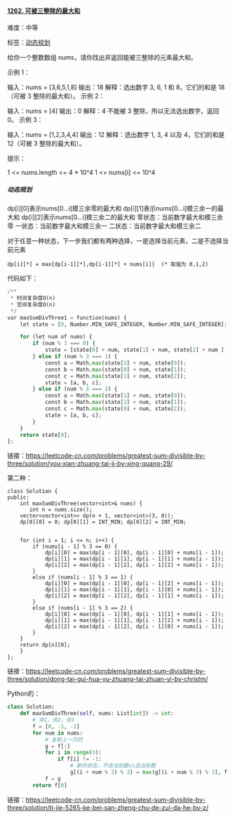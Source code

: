 #### [1262. 可被三整除的最大和](https://leetcode-cn.com/problems/greatest-sum-divisible-by-three/)

难度：中等

标签：[动态规划](../Topic/动态规划.md)

给你一个整数数组 nums，请你找出并返回能被三整除的元素最大和。

示例 1：

输入：nums = [3,6,5,1,8]
输出：18
解释：选出数字 3, 6, 1 和 8，它们的和是 18（可被 3 整除的最大和）。
示例 2：

输入：nums = [4]
输出：0
解释：4 不能被 3 整除，所以无法选出数字，返回 0。
示例 3：

输入：nums = [1,2,3,4,4]
输出：12
解释：选出数字 1, 3, 4 以及 4，它们的和是 12（可被 3 整除的最大和）。


提示：

1 <= nums.length <= 4 * 10^4
1 <= nums[i] <= 10^4

##### 动态规划

dp[i][0]表示nums[0...i]模三余零的最大和
dp[i][1]表示nums[0...i]模三余一的最大和
dp[i][2]表示nums[0...i]模三余二的最大和
零状态：当前数字最大和模三余零
一状态：当前数字最大和模三余一
二状态：当前数字最大和模三余二

对于任意一种状态，下一步我们都有两种选择，一是选择当前元素，二是不选择当前元素


	dp[i][*] = max{dp[i-1][*],dp[i-1][*] + nums[i]}  (* 取值为 0,1,2)

代码如下：

```python
/**
 * 时间复杂度O(n)
 * 空间复杂度O(n)
 */
var maxSumDivThree1 = function(nums) {
    let state = [0, Number.MIN_SAFE_INTEGER, Number.MIN_SAFE_INTEGER];

    for (let num of nums) {
        if (num % 3 === 0) {
            state = [state[0] + num, state[1] + num, state[2] + num ]
        } else if (num % 3 === 1) {
            const a = Math.max(state[2] + num, state[0]);
            const b = Math.max(state[0] + num, state[1]);
            const c = Math.max(state[1] + num, state[2]);
            state = [a, b, c];
        } else if (num % 3 === 2) {
            const a = Math.max(state[1] + num, state[0]);
            const b = Math.max(state[2] + num, state[1]);
            const c = Math.max(state[0] + num, state[2]);
            state = [a, b, c];
        }
    }
    return state[0];
};
```

链接：https://leetcode-cn.com/problems/greatest-sum-divisible-by-three/solution/you-xian-zhuang-tai-ji-by-xing-guang-29/

第二种：

```
class Solution {
public:
    int maxSumDivThree(vector<int>& nums) {
       int n = nums.size();
	vector<vector<int>> dp(n + 1, vector<int>(3, 0));
	dp[0][0] = 0; dp[0][1] = INT_MIN; dp[0][2] = INT_MIN;


	for (int i = 1; i <= n; i++) {
		if (nums[i - 1] % 3 == 0) {
			dp[i][0] = max(dp[i - 1][0], dp[i - 1][0] + nums[i - 1]);
			dp[i][1] = max(dp[i - 1][1], dp[i - 1][1] + nums[i - 1]);
			dp[i][2] = max(dp[i - 1][2], dp[i - 1][2] + nums[i - 1]);
		}
		else if (nums[i - 1] % 3 == 1) {
			dp[i][0] = max(dp[i - 1][0], dp[i - 1][2] + nums[i - 1]);
			dp[i][1] = max(dp[i - 1][1], dp[i - 1][0] + nums[i - 1]);
			dp[i][2] = max(dp[i - 1][2], dp[i - 1][1] + nums[i - 1]);
		}
		else if (nums[i - 1] % 3 == 2) {
			dp[i][0] = max(dp[i - 1][0], dp[i - 1][1] + nums[i - 1]);
			dp[i][1] = max(dp[i - 1][1], dp[i - 1][2] + nums[i - 1]);
			dp[i][2] = max(dp[i - 1][2], dp[i - 1][0] + nums[i - 1]);
		}
	}
	return dp[n][0];
    }
};

```

链接：https://leetcode-cn.com/problems/greatest-sum-divisible-by-three/solution/dong-tai-gui-hua-yu-zhuang-tai-zhuan-yi-by-christm/

Python的：

```python
class Solution:
    def maxSumDivThree(self, nums: List[int]) -> int:
        # 余1，余2，余3
        f = [0, -1, -1]
        for num in nums:
            # 复制上一次的
            g = f[:]
            for i in range(3):
                if f[i] != -1:
                    # 新的状态，不选当前数vs选当前数
                    g[(i + num % 3) % 3] = max(g[(i + num % 3) % 3], f[i] + num)
            f = g
        return f[0]
```

链接：https://leetcode-cn.com/problems/greatest-sum-divisible-by-three/solution/ti-jie-5265-ke-bei-san-zheng-chu-de-zui-da-he-by-z/